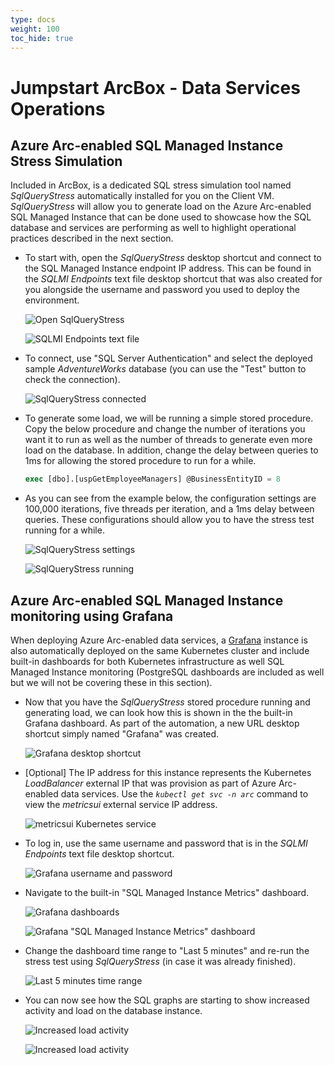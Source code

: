 ```yaml
---
type: docs
weight: 100
toc_hide: true
---
```


# Jumpstart ArcBox - Data Services Operations

## Azure Arc-enabled SQL Managed Instance Stress Simulation

Included in ArcBox, is a dedicated SQL stress simulation tool named _SqlQueryStress_ automatically installed for you on the Client VM. _SqlQueryStress_ will allow you to generate load on the Azure Arc-enabled SQL Managed Instance that can be done used to showcase how the SQL database and services are performing as well to highlight operational practices described in the next section.

* To start with, open the _SqlQueryStress_ desktop shortcut and connect to the SQL Managed Instance endpoint IP address. This can be found in the _SQLMI Endpoints_ text file desktop shortcut that was also created for you alongside the username and password you used to deploy the environment.

  ![Open SqlQueryStress](./SqlQueryStress.png)

  ![SQLMI Endpoints text file](./endpoints.png)

* To connect, use "SQL Server Authentication" and select the deployed sample _AdventureWorks_ database (you can use the "Test" button to check the connection).

  ![SqlQueryStress connected](./connected.png)

* To generate some load, we will be running a simple stored procedure. Copy the below procedure and change the number of iterations you want it to run as well as the number of threads to generate even more load on the database. In addition, change the delay between queries to 1ms for allowing the stored procedure to run for a while.

    ```sql
    exec [dbo].[uspGetEmployeeManagers] @BusinessEntityID = 8
    ```

* As you can see from the example below, the configuration settings are 100,000 iterations, five threads per iteration, and a 1ms delay between queries. These configurations should allow you to have the stress test running for a while.

  ![SqlQueryStress settings](./sqssettings.png)

  ![SqlQueryStress running](./sqsrunning.png)

## Azure Arc-enabled SQL Managed Instance monitoring using Grafana

When deploying Azure Arc-enabled data services, a [Grafana](https://grafana.com/) instance is also automatically deployed on the same Kubernetes cluster and include built-in dashboards for both Kubernetes infrastructure as well SQL Managed Instance monitoring (PostgreSQL dashboards are included as well but we will not be covering these in this section).

* Now that you have the _SqlQueryStress_ stored procedure running and generating load, we can look how this is shown in the the built-in Grafana dashboard. As part of the automation, a new URL desktop shortcut simply named "Grafana" was created.

  ![Grafana desktop shortcut](./grafanashortcut.png)

* [Optional] The IP address for this instance represents the Kubernetes _LoadBalancer_ external IP that was provision as part of Azure Arc-enabled data services. Use the *`kubectl get svc -n arc`* command to view the _metricsui_ external service IP address.

  ![metricsui Kubernetes service](./metricsui.png)

* To log in, use the same username and password that is in the _SQLMI Endpoints_ text file desktop shortcut.

  ![Grafana username and password](./grananacreds.png)

* Navigate to the built-in "SQL Managed Instance Metrics" dashboard.

  ![Grafana dashboards](./grananadashboards.png)

  ![Grafana "SQL Managed Instance Metrics" dashboard](./grananasqldashboard.png)

* Change the dashboard time range to "Last 5 minutes" and re-run the stress test using _SqlQueryStress_ (in case it was already finished).

  ![Last 5 minutes time range](./fivemin.png)

* You can now see how the SQL graphs are starting to show increased activity and load on the database instance.

  ![Increased load activity](./activity1.png)

  ![Increased load activity](./activity2.png)
